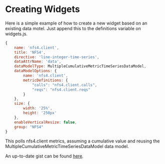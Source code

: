 # Creating Widgets

Here is a simple example of how to create a new widget based on an existing data motel. Just append this to the definitions variable on widgets.js.

```javascript
{
    name: 'nfs4.client',
    title: 'NFS4',
    directive: 'line-integer-time-series',
    dataAttrName: 'data',
    dataModelType: MultipleCumulativeMetricTimeSeriesDataModel,
    dataModelOptions: {
        name: 'nfs4.client',
        metricDefinitions: {
            "calls": "nfs4.client.calls",
            "reqs": "nfs4.client.reqs"
        }
    },
    size: {
        width: '25%',
        height: '250px'
    },
    enableVerticalResize: false,
    group: "NFS4"
}
```

This polls nfs4.client metrics, assuming a cumulative value and reusing the MultipleCumulativeMetricTimeSeriesDataModel data model.

An up-to-date gist can be found [here](https://gist.github.com/spiermar/5d501448e4a445af1608).
